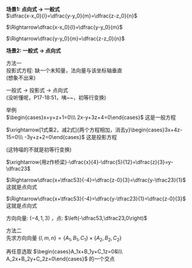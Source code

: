 **场景1: 点向式 $\to$ 一般式**  
$\dfrac{x-x_0}{l}=\dfrac{y-y_0}{m}=\dfrac{z-z_0}{n}$  
  
$\Rightarrow\dfrac{x-x_0}{l}=\dfrac{y-y_0}{m}$  
  
$\Rightarrow\dfrac{y-y_0}{m}=\dfrac{z-z_0}{n}$  
  
**场景2: 一般式 $\to$ 点向式**  
  
方法一  
投影式方程: 缺一个未知量，法向量与该坐标轴垂直  
(想象不出来)  
  
一般式 $\to$ 投影式 $\to$ 点向式  
(没听懂呢，P17-18:51，咦~~，初等行变换)  
  
举例  
$\begin{cases}x+y+z+1=0\\\ 2x-y+3z+4=0\end{cases}$ 这是一般方程  
  
$\xrightarrow[1式乘2，减2式]{两个方程相加，消去y}\begin{cases}3x+4z-15=0\\\ -3y+z+2=0\end{cases}$ 这是投影方程  
  
(这特喵的不就是初等行变换)  
  
$\xrightarrow{用z作桥梁}-\dfrac{x}{4}-\dfrac{5}{12}=\dfrac{z}{3}=y-\dfrac23$  
  
$\Rightarrow\dfrac{x+\tfrac53}{-4}=\dfrac{z-0}{3}=\dfrac{y-\tfrac23}{1}$ 这就是点向式  
  
$\Rightarrow\dfrac{x+\tfrac53}{-4}=\dfrac{y-\tfrac23}{1}=\dfrac{z-0}{3}$ 这就是点向式  
  
方向向量: $(-4,1,3)$ ，点: $\left(-\dfrac53,\dfrac23,0\right)$  
  
方法二  
先求方向向量 $\{l,m,n\}=\{A_1,B_1,C_1\}\times\{A_2,B_2,C_2\}$  
  
再任意选取 $\begin{cases}A_1x+B_1y+C_1z=0&\\\ A_2x+B_2y+C_2z=0\end{cases}$ 的一个交点  
